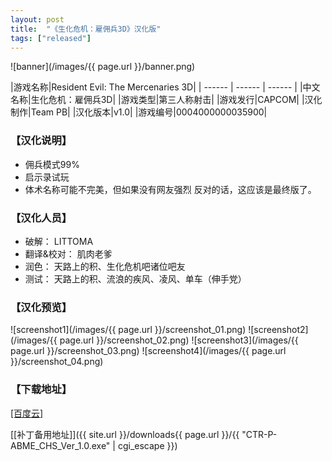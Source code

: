 ```yaml
---
layout: post
title:  "《生化危机：雇佣兵3D》汉化版"
tags: ["released"]
---
```


![banner](/images/{{ page.url }}/banner.png)

|游戏名称|Resident Evil: The Mercenaries 3D|
| ------ | ------ | ------ |
|中文名称|生化危机：雇佣兵3D|
|游戏类型|第三人称射击|
|游戏发行|CAPCOM|
|汉化制作|Team PB|
|汉化版本|v1.0|
|游戏编号|0004000000035900|

### 【汉化说明】
* 佣兵模式99%
* 启示录试玩
* 体术名称可能不完美，但如果没有网友强烈
反对的话，这应该是最终版了。

### 【汉化人员】
* 破解： LITTOMA
* 翻译&校对： 肌肉老爹
* 润色： 天路上的积、生化危机吧诸位吧友
* 测试： 天路上的积、流浪的疾风、凌风、单车（伸手党）

### 【汉化预览】
![screenshot1](/images/{{ page.url }}/screenshot_01.png)
![screenshot2](/images/{{ page.url }}/screenshot_02.png)
![screenshot3](/images/{{ page.url }}/screenshot_03.png)
![screenshot4](/images/{{ page.url }}/screenshot_04.png)

### 【下载地址】
[[百度云]](https://pan.baidu.com/s/1o8hVkT0)

[[补丁备用地址]]({{ site.url }}/downloads{{ page.url }}/{{ "CTR-P-ABME_CHS_Ver_1.0.exe" | cgi_escape }})